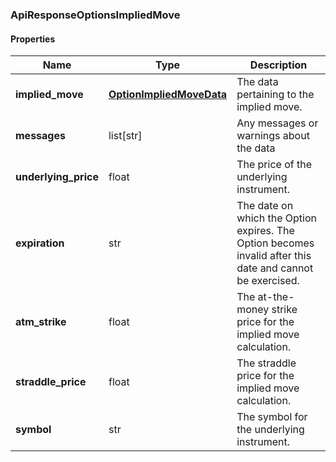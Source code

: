 

[//]: # (CLASS:ApiResponseOptionsImpliedMove)

[//]: # (KIND:object)

### ApiResponseOptionsImpliedMove

#### Properties

[//]: # (START_DEFINITION)

Name | Type | Description
------------ | ------------- | -------------
**implied_move** | [**OptionImpliedMoveData**](OptionImpliedMoveData.md) | The data pertaining to the implied move. &nbsp;
**messages** | list[str] | Any messages or warnings about the data &nbsp;
**underlying_price** | float | The price of the underlying instrument. &nbsp;
**expiration** | str | The date on which the Option expires. The Option becomes invalid after this date and cannot be exercised. &nbsp;
**atm_strike** | float | The at-the-money strike price for the implied move calculation. &nbsp;
**straddle_price** | float | The straddle price for the implied move calculation. &nbsp;
**symbol** | str | The symbol for the underlying instrument. &nbsp;

[//]: # (END_DEFINITION)


[//]: # (CONTAINED_CLASS:OptionImpliedMoveData)



